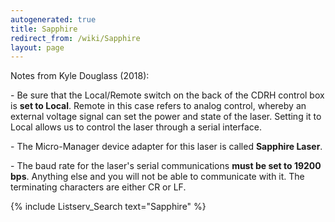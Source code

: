 ```yaml
---
autogenerated: true
title: Sapphire
redirect_from: /wiki/Sapphire
layout: page
---
```


Notes from Kyle Douglass (2018):

\- Be sure that the Local/Remote switch on the back of the CDRH control
box is **set to Local**. Remote in this case refers to analog control,
whereby an external voltage signal can set the power and state of the
laser. Setting it to Local allows us to control the laser through a
serial interface.

\- The Micro-Manager device adapter for this laser is called **Sapphire
Laser**.

\- The baud rate for the laser's serial communications **must be set to
19200 bps**. Anything else and you will not be able to communicate with
it. The terminating characters are either CR or LF.

{% include Listserv_Search text="Sapphire" %}

